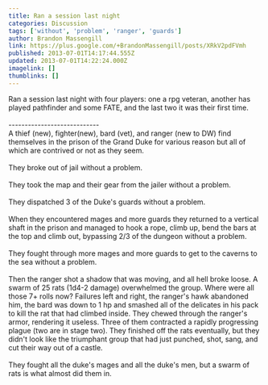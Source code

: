 ```yaml
---
title: Ran a session last night
categories: Discussion
tags: ['without', 'problem', 'ranger', 'guards']
author: Brandon Massengill
link: https://plus.google.com/+BrandonMassengill/posts/XRkV2pdFVmh
published: 2013-07-01T14:17:44.555Z
updated: 2013-07-01T14:22:24.000Z
imagelink: []
thumblinks: []
---
```


Ran a session last night with four players: one a rpg veteran, another has played pathfinder and some FATE, and the last two it was their first time.<br /><br />----------------------------<br />A thief (new), fighter(new), bard (vet), and ranger (new to DW) find themselves in the prison of the Grand Duke for various reason but all of which are contrived or not as they seem.<br /><br />They broke out of jail without a problem.<br /><br />They took the map and their gear from the jailer without a problem.<br /><br />They dispatched 3 of the Duke&#39;s guards without a problem.<br /><br />When they encountered mages and more guards they returned to a vertical shaft in the prison and managed to hook a rope, climb up, bend the bars at the top and climb out, bypassing 2/3 of the dungeon without a problem.<br /><br />They fought through more mages and more guards to get to the caverns to the sea without a problem.<br /><br />Then the ranger shot a shadow that was moving, and all hell broke loose. A swarm of 25 rats (1d4-2 damage) overwhelmed the group. Where were all those 7+ rolls now? Failures left and right, the ranger&#39;s hawk abandoned him, the bard was down to 1 hp and smashed all of the delicates in his pack to kill the rat that had climbed inside. They chewed through the ranger&#39;s armor, rendering it useless. Three of them contracted a rapidly progressing plague (two are in stage two). They finished off the rats eventually, but they didn&#39;t look like the triumphant group that had just punched, shot, sang, and cut their way out of a castle.<br /><br />They fought all the duke&#39;s mages and all the duke&#39;s men, but a swarm of rats is what almost did them in.